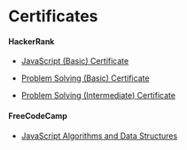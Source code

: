 # Certificates

#### HackerRank
- [JavaScript (Basic) Certificate](https://www.hackerrank.com/certificates/dac75ea9c6c5)
- [Problem Solving (Basic) Certificate](https://www.hackerrank.com/certificates/55ffbf4fe883)

- [Problem Solving (Intermediate) Certificate](https://www.hackerrank.com/certificates/4060a54858e6)

#### FreeCodeCamp
- [JavaScript Algorithms and Data Structures](https://www.freecodecamp.org/certification/gkucmierz/javascript-algorithms-and-data-structures)
